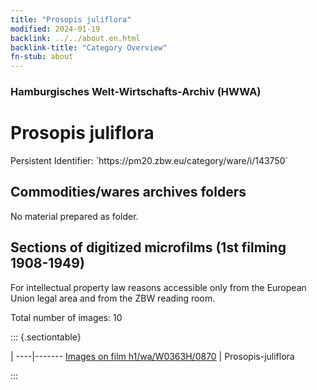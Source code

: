 ```yaml
---
title: "Prosopis juliflora"
modified: 2024-01-19
backlink: ../../about.en.html
backlink-title: "Category Overview"
fn-stub: about
---
```


### Hamburgisches Welt-Wirtschafts-Archiv (HWWA)

# Prosopis juliflora

<div class="hint">Persistent Identifier: `https://pm20.zbw.eu/category/ware/i/143750`</div>







## Commodities/wares archives folders





No material prepared as folder.



<a id="filmsections" />

## Sections of digitized microfilms (1st filming 1908-1949)

<p>For intellectual property law reasons accessible only from the European Union legal area and from the ZBW reading room.</p>



<p>Total number of images: 10</p>




::: {.sectiontable}

 | 
----|-------
<a class="btn" href="https://pm20.zbw.eu/film/h1/wa/W0363H/0870" rel="nofollow">Images on film h1/wa/W0363H/0870</a> | Prosopis-juliflora


:::
















